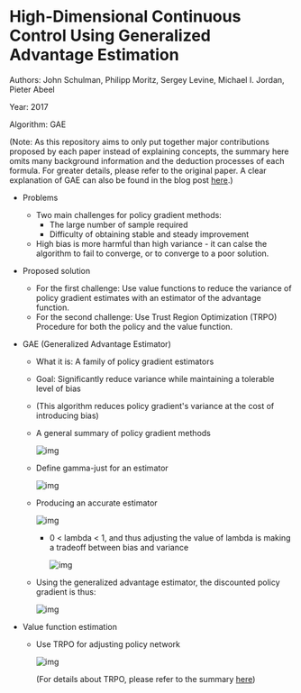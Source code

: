 # High-Dimensional Continuous Control Using Generalized Advantage Estimation

Authors: John Schulman, Philipp Moritz, Sergey Levine, Michael I. Jordan, Pieter Abeel

Year: 2017

Algorithm: GAE

(Note: As this repository aims to only put together major contributions proposed by each paper instead of explaining concepts, the summary here omits many background information and the deduction processes of each formula. For greater details, please refer to the original paper. A clear explanation of GAE can also be found in the blog post [here](https://danieltakeshi.github.io/2017/04/02/notes-on-the-generalized-advantage-estimation-paper/).)

- Problems
  - Two main challenges for policy gradient methods:
    - The large number of sample required
    - Difficulty of obtaining stable and steady improvement
  - High bias is more harmful than high variance - it can calse the algorithm to fail to converge, or to converge to a poor solution.

- Proposed solution
  - For the first challenge: Use value functions to reduce the variance of policy gradient estimates with an estimator of the advantage function.
  - For the second challenge: Use Trust Region Optimization (TRPO) Procedure for both the policy and the value function.

- GAE (Generalized Advantage Estimator)
  - What it is: A family of policy gradient estimators

  - Goal: Significantly reduce variance while maintaining a tolerable level of bias

  - (This algorithm reduces policy gradient's variance at the cost of introducing bias)

  - A general summary of policy gradient methods

    ![img](https://github.com/RPC2/DRL_paper_summary/blob/master/imgs/009_1.png)

  - Define gamma-just for an estimator

    ![img](https://github.com/RPC2/DRL_paper_summary/blob/master/imgs/009_2.png)

  - Producing an accurate estimator

    ![img](https://github.com/RPC2/DRL_paper_summary/blob/master/imgs/009_3.png)

    - 0 < lambda < 1, and thus adjusting the value of lambda is making a tradeoff between bias and variance

      ![img](https://github.com/RPC2/DRL_paper_summary/blob/master/imgs/009_4.png)

  - Using the generalized advantage estimator, the discounted policy gradient is thus:

    ![img](https://github.com/RPC2/DRL_paper_summary/blob/master/imgs/009_5.png)


- Value function estimation

  - Use TRPO for adjusting policy network

    ![img](https://github.com/RPC2/DRL_paper_summary/blob/master/imgs/009_5.png)

    (For details about TRPO, please refer to the summary [here](https://github.com/RPC2/DRL_paper_summary/blob/master/01%20Model-Free%20RL/008%20Trust%20Region%20Policy%20Optimization.md))

  

